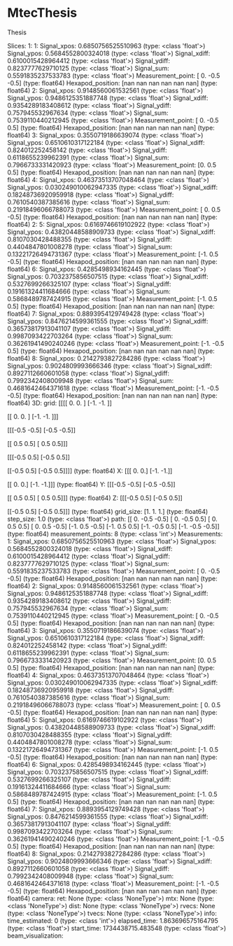 # MtecThesis
Thesis

Slices:
  1:
    1:
      Signal_xpos:
        0.6850756525510963 (type: <class 'float'>)
      Signal_ypos:
        0.5684552800324018 (type: <class 'float'>)
      Signal_xdiff:
        0.6100015428964412 (type: <class 'float'>)
      Signal_ydiff:
        0.8237777629710125 (type: <class 'float'>)
      Signal_sum:
        0.5591835237533783 (type: <class 'float'>)
      Measurement_point:
        [ 0.  -0.5 -0.5] (type: float64)
      Hexapod_position:
        [nan nan nan nan nan nan] (type: float64)
    2:
      Signal_xpos:
        0.9148560061532561 (type: <class 'float'>)
      Signal_ypos:
        0.9486125351887748 (type: <class 'float'>)
      Signal_xdiff:
        0.9354289183408612 (type: <class 'float'>)
      Signal_ydiff:
        0.757945532967634 (type: <class 'float'>)
      Signal_sum:
        0.7539110440212945 (type: <class 'float'>)
      Measurement_point:
        [ 0.  -0.5  0.5] (type: float64)
      Hexapod_position:
        [nan nan nan nan nan nan] (type: float64)
    3:
      Signal_xpos:
        0.3550719186639074 (type: <class 'float'>)
      Signal_ypos:
        0.6510610317122184 (type: <class 'float'>)
      Signal_xdiff:
        0.824012252458142 (type: <class 'float'>)
      Signal_ydiff:
        0.6118655239962391 (type: <class 'float'>)
      Signal_sum:
        0.7966733331420923 (type: <class 'float'>)
      Measurement_point:
        [0.  0.5 0.5] (type: float64)
      Hexapod_position:
        [nan nan nan nan nan nan] (type: float64)
    4:
      Signal_xpos:
        0.46373513707048464 (type: <class 'float'>)
      Signal_ypos:
        0.030249010062947335 (type: <class 'float'>)
      Signal_xdiff:
        0.18248736920959918 (type: <class 'float'>)
      Signal_ydiff:
        0.7610540387385616 (type: <class 'float'>)
      Signal_sum:
        0.21918496066788073 (type: <class 'float'>)
      Measurement_point:
        [ 0.   0.5 -0.5] (type: float64)
      Hexapod_position:
        [nan nan nan nan nan nan] (type: float64)
  2:
    5:
      Signal_xpos:
        0.6169746619102922 (type: <class 'float'>)
      Signal_ypos:
        0.43820448588909733 (type: <class 'float'>)
      Signal_xdiff:
        0.8107030428488355 (type: <class 'float'>)
      Signal_ydiff:
        0.4404847801008278 (type: <class 'float'>)
      Signal_sum:
        0.13221726494731367 (type: <class 'float'>)
      Measurement_point:
        [-1.   0.5 -0.5] (type: float64)
      Hexapod_position:
        [nan nan nan nan nan nan] (type: float64)
    6:
      Signal_xpos:
        0.4285498934162445 (type: <class 'float'>)
      Signal_ypos:
        0.7032375856507515 (type: <class 'float'>)
      Signal_xdiff:
        0.5327699266325107 (type: <class 'float'>)
      Signal_ydiff:
        0.19161324411684666 (type: <class 'float'>)
      Signal_sum:
        0.5868489787424915 (type: <class 'float'>)
      Measurement_point:
        [-1.   0.5  0.5] (type: float64)
      Hexapod_position:
        [nan nan nan nan nan nan] (type: float64)
    7:
      Signal_xpos:
        0.8893954129749428 (type: <class 'float'>)
      Signal_ypos:
        0.8476214599361555 (type: <class 'float'>)
      Signal_xdiff:
        0.36573817913041107 (type: <class 'float'>)
      Signal_ydiff:
        0.9987093422703264 (type: <class 'float'>)
      Signal_sum:
        0.36261941490240246 (type: <class 'float'>)
      Measurement_point:
        [-1.  -0.5  0.5] (type: float64)
      Hexapod_position:
        [nan nan nan nan nan nan] (type: float64)
    8:
      Signal_xpos:
        0.2142793827284286 (type: <class 'float'>)
      Signal_ypos:
        0.9024809993666346 (type: <class 'float'>)
      Signal_xdiff:
        0.8927112660601058 (type: <class 'float'>)
      Signal_ydiff:
        0.7992342408009948 (type: <class 'float'>)
      Signal_sum:
        0.4681642464371618 (type: <class 'float'>)
      Measurement_point:
        [-1.  -0.5 -0.5] (type: float64)
      Hexapod_position:
        [nan nan nan nan nan nan] (type: float64)
3D:
  grid:
    [[[[ 0.   0. ]
   [-1.  -1. ]]

  [[ 0.   0. ]
   [-1.  -1. ]]]


 [[[-0.5 -0.5]
   [-0.5 -0.5]]

  [[ 0.5  0.5]
   [ 0.5  0.5]]]


 [[[-0.5  0.5]
   [-0.5  0.5]]

  [[-0.5  0.5]
   [-0.5  0.5]]]] (type: float64)
  X:
    [[[ 0.  0.]
  [-1. -1.]]

 [[ 0.  0.]
  [-1. -1.]]] (type: float64)
  Y:
    [[[-0.5 -0.5]
  [-0.5 -0.5]]

 [[ 0.5  0.5]
  [ 0.5  0.5]]] (type: float64)
  Z:
    [[[-0.5  0.5]
  [-0.5  0.5]]

 [[-0.5  0.5]
  [-0.5  0.5]]] (type: float64)
  grid_size:
    [1. 1. 1.] (type: float64)
  step_size:
    1.0 (type: <class 'float'>)
  path:
    [[ 0.  -0.5 -0.5]
 [ 0.  -0.5  0.5]
 [ 0.   0.5  0.5]
 [ 0.   0.5 -0.5]
 [-1.   0.5 -0.5]
 [-1.   0.5  0.5]
 [-1.  -0.5  0.5]
 [-1.  -0.5 -0.5]] (type: float64)
  measurement_points:
    8 (type: <class 'int'>)
Measurements:
  1:
    Signal_xpos:
      0.6850756525510963 (type: <class 'float'>)
    Signal_ypos:
      0.5684552800324018 (type: <class 'float'>)
    Signal_xdiff:
      0.6100015428964412 (type: <class 'float'>)
    Signal_ydiff:
      0.8237777629710125 (type: <class 'float'>)
    Signal_sum:
      0.5591835237533783 (type: <class 'float'>)
    Measurement_point:
      [ 0.  -0.5 -0.5] (type: float64)
    Hexapod_position:
      [nan nan nan nan nan nan] (type: float64)
  2:
    Signal_xpos:
      0.9148560061532561 (type: <class 'float'>)
    Signal_ypos:
      0.9486125351887748 (type: <class 'float'>)
    Signal_xdiff:
      0.9354289183408612 (type: <class 'float'>)
    Signal_ydiff:
      0.757945532967634 (type: <class 'float'>)
    Signal_sum:
      0.7539110440212945 (type: <class 'float'>)
    Measurement_point:
      [ 0.  -0.5  0.5] (type: float64)
    Hexapod_position:
      [nan nan nan nan nan nan] (type: float64)
  3:
    Signal_xpos:
      0.3550719186639074 (type: <class 'float'>)
    Signal_ypos:
      0.6510610317122184 (type: <class 'float'>)
    Signal_xdiff:
      0.824012252458142 (type: <class 'float'>)
    Signal_ydiff:
      0.6118655239962391 (type: <class 'float'>)
    Signal_sum:
      0.7966733331420923 (type: <class 'float'>)
    Measurement_point:
      [0.  0.5 0.5] (type: float64)
    Hexapod_position:
      [nan nan nan nan nan nan] (type: float64)
  4:
    Signal_xpos:
      0.46373513707048464 (type: <class 'float'>)
    Signal_ypos:
      0.030249010062947335 (type: <class 'float'>)
    Signal_xdiff:
      0.18248736920959918 (type: <class 'float'>)
    Signal_ydiff:
      0.7610540387385616 (type: <class 'float'>)
    Signal_sum:
      0.21918496066788073 (type: <class 'float'>)
    Measurement_point:
      [ 0.   0.5 -0.5] (type: float64)
    Hexapod_position:
      [nan nan nan nan nan nan] (type: float64)
  5:
    Signal_xpos:
      0.6169746619102922 (type: <class 'float'>)
    Signal_ypos:
      0.43820448588909733 (type: <class 'float'>)
    Signal_xdiff:
      0.8107030428488355 (type: <class 'float'>)
    Signal_ydiff:
      0.4404847801008278 (type: <class 'float'>)
    Signal_sum:
      0.13221726494731367 (type: <class 'float'>)
    Measurement_point:
      [-1.   0.5 -0.5] (type: float64)
    Hexapod_position:
      [nan nan nan nan nan nan] (type: float64)
  6:
    Signal_xpos:
      0.4285498934162445 (type: <class 'float'>)
    Signal_ypos:
      0.7032375856507515 (type: <class 'float'>)
    Signal_xdiff:
      0.5327699266325107 (type: <class 'float'>)
    Signal_ydiff:
      0.19161324411684666 (type: <class 'float'>)
    Signal_sum:
      0.5868489787424915 (type: <class 'float'>)
    Measurement_point:
      [-1.   0.5  0.5] (type: float64)
    Hexapod_position:
      [nan nan nan nan nan nan] (type: float64)
  7:
    Signal_xpos:
      0.8893954129749428 (type: <class 'float'>)
    Signal_ypos:
      0.8476214599361555 (type: <class 'float'>)
    Signal_xdiff:
      0.36573817913041107 (type: <class 'float'>)
    Signal_ydiff:
      0.9987093422703264 (type: <class 'float'>)
    Signal_sum:
      0.36261941490240246 (type: <class 'float'>)
    Measurement_point:
      [-1.  -0.5  0.5] (type: float64)
    Hexapod_position:
      [nan nan nan nan nan nan] (type: float64)
  8:
    Signal_xpos:
      0.2142793827284286 (type: <class 'float'>)
    Signal_ypos:
      0.9024809993666346 (type: <class 'float'>)
    Signal_xdiff:
      0.8927112660601058 (type: <class 'float'>)
    Signal_ydiff:
      0.7992342408009948 (type: <class 'float'>)
    Signal_sum:
      0.4681642464371618 (type: <class 'float'>)
    Measurement_point:
      [-1.  -0.5 -0.5] (type: float64)
    Hexapod_position:
      [nan nan nan nan nan nan] (type: float64)
camera:
  ret:
    None (type: <class 'NoneType'>)
  mtx:
    None (type: <class 'NoneType'>)
  dist:
    None (type: <class 'NoneType'>)
  rvecs:
    None (type: <class 'NoneType'>)
  tvecs:
    None (type: <class 'NoneType'>)
info:
  time_estimated:
    0 (type: <class 'int'>)
  elapsed_time:
    1.863696575164795 (type: <class 'float'>)
  start_time:
    1734438715.483548 (type: <class 'float'>)
beam_visualization: